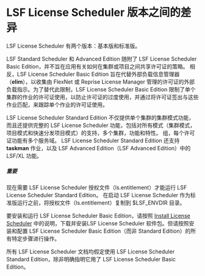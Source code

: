 # LSF License Scheduler 版本之间的差异

LSF License Scheduler 有两个版本：基本版和标准版。

LSF Standard Scheduler 和 Advanced Edition 随附了 LSF License Scheduler Basic Edition，并不旨在应用有关如何在集群或项目之间共享许可证的策略。 相反，LSF License Scheduler Basic Edition 旨在代替外部负载信息管理器（**elim**），以收集由 FlexNet 或 Reprise License Manager 管理的许可证的外部负载指示。为了替代此限制，LSF License Scheduler Basic Edition 限制了单个集群的作业的许可证使用，以防止许可证的过度使用，并通过将许可证签出与这些作业匹配，来跟踪单个作业的许可证使用。

LSF License Scheduler Standard Edition 不仅提供单个集群的集群模式功能，而且还提供完整的 LSF License Scheduler 功能，包括对所有模式（集群模式，项目模式和快速分发项目模式）的支持，多个集群，功能和特性。 组，每个许可证功能有多个服务域。 LSF License Scheduler Standard Edition 还支持 **taskman** 作业，以及 LSF Advanced Edition（LSF Advanced Edition）中的 LSF/XL 功能。

##### 重要

现在需要 LSF License Scheduler 授权文件（ls.entitlement）才能运行 LSF License Scheduler Standard Edition。 在启动 LSF License Scheduler 作为标准版运行之前，将授权文件（ls.entitlement）复制到 $LSF_ENVDIR 目录。

要安装和运行 LSF License Scheduler Basic Edition，请按照 [Install License Scheduler](https://www.ibm.com/support/knowledgecenter/SSWRJV_10.1.0/license_scheduler/install_ls.html) 中的说明，下载并安装LSF License Scheduler 软件包。但请按照安装和配置 LSF License Scheduler Basic Edition（而非 Standard Edition）的所有特定步骤进行操作。

所有 LSF License Scheduler 文档均假定使用 LSF License Scheduler Standard Edition，除非明确指明它用了 LSF License Scheduler Basic Edition。

